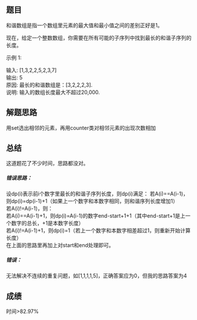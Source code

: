 ## 题目
和谐数组是指一个数组里元素的最大值和最小值之间的差别正好是1。

现在，给定一个整数数组，你需要在所有可能的子序列中找到最长的和谐子序列的长度。

示例 1:

输入: [1,3,2,2,5,2,3,7]  
输出: 5  
原因: 最长的和谐数组是：[3,2,2,2,3].  
说明: 输入的数组长度最大不超过20,000.
## 解题思路
用set选出相邻的元素，再用counter类对相邻元素的出现次数相加
## 总结
这道题花了不少时间，思路都没对。  
##### 错误思路：  
设dp(i)表示前i个数字里最长的和谐子序列长度，则dp(i)满足：
若A(i)==A(i-1)，则dp(i)=dp(i-1)+1（如果上一个数字和本数字相同，则和谐序列长度增加1）  
若A(i)!=A(i-1)，则：  
    若A(i)==A(i-1)+1，则dp(i)=A(i-1)的数字end-start+1+1（其中end-start+1是上一个数字的总长，+1是本数字长度）  
    若A(i)!=A(i-1)+1，则dp(i)=1（若上一个数字和本数字相差超过1，则重新开始计算长度）  
在上面的思路里再加上对start和end处理即可。  
##### 错误：  
无法解决不连续的重复问题，如[1,1,1,1,5]，正确答案应为0，但我的思路答案为4
## 成绩
时间>82.97%